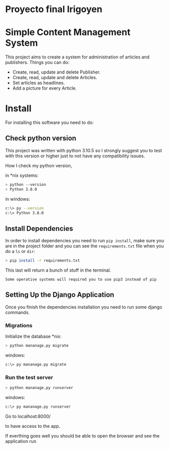 # Proyecto final Irigoyen



# Simple Content Management System

This project aims to create a system for administration of articles and publishers.
Things you can do:

- Create, read, update and delete Publisher.
- Create, read, update and delete Articles.
- Set articles as headlines.
- Add a picture for every Article.

# Install 

For installing this software you need to do:

## Check python version
This project was written with python 3.10.5 so I strongly suggest you to test with this version or higher just to not have any compatibility issues.

How I check my python version, 

in *nix systems:

```bash
> python --version
> Python 3.8.0
```

in windows:

```bash
c:\> py --version
c:\> Python 3.8.0
```

## Install Dependencies

In order to install dependencies you need to run `pip install`, make sure you are in the project folder and you can see the `requirements.txt` file when you do a `ls` or `dir`:

```bash
> pip install -r requirements.txt
```
This last will return a bunch of stuff in the terminal.

`Some operative systems will required you to use pip3 instead of pip `

## Setting Up the Django Application

Once you finish the dependencies installation you need to run some django commands.

### Migrations

Initialize the database
*nix:
```bash
> python mananage.py migrate
```
windows:
```bash
c:\> py mananage.py migrate
```

### Run the test server

```bash
> python mananage.py runserver
```
windows:
```bash
c:\> py mananage.py runserver
```
Go to localhost:8000/

to have access to the app.

If everthing goes well you should be able to open the browser and see the application run
